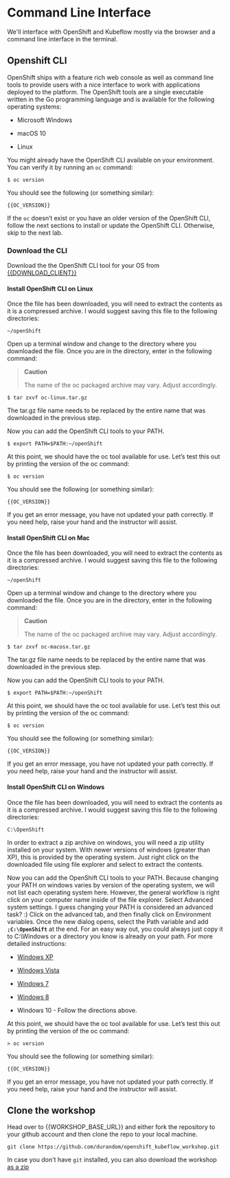 # Command Line Interface

We'll interface with OpenShift and Kubeflow mostly via the browser and a command line interface in the terminal.

## Openshift CLI

OpenShift ships with a feature rich web console as well as command line
tools to provide users with a nice interface to work with applications
deployed to the platform. The OpenShift tools are a single executable
written in the Go programming language and is available for the
following operating systems:

  - Microsoft Windows

  - macOS 10

  - Linux

You might already have the OpenShift CLI available on your environment.
You can verify it by running an `oc` command:

```
$ oc version
```

You should see the following (or something similar):

```
{{OC_VERSION}}
```

If the `oc` doesn’t exist or you have an older version of the OpenShift
CLI, follow the next sections to install or update the OpenShift CLI.
Otherwise, skip to the next lab.

### Download the CLI

Download the the OpenShift CLI tool for your OS from [{{DOWNLOAD_CLIENT}}]({{DOWNLOAD_CLIENT}})


#### Install OpenShift CLI on Linux

Once the file has been downloaded, you will need to extract the contents
as it is a compressed archive. I would suggest saving this file to the
following directories:

```
~/openShift
```

Open up a terminal window and change to the directory where you
downloaded the file. Once you are in the directory, enter in the
following command:

> **Caution**
> 
> The name of the oc packaged archive may vary. Adjust accordingly.

```
$ tar zxvf oc-linux.tar.gz
```

The tar.gz file name needs to be replaced by the entire name that was
downloaded in the previous step.

Now you can add the OpenShift CLI tools to your PATH.

```
$ export PATH=$PATH:~/openShift
```

At this point, we should have the oc tool available for use. Let’s test
this out by printing the version of the oc command:

```
$ oc version
```

You should see the following (or something similar):

```
{{OC_VERSION}}
```

If you get an error message, you have not updated your path correctly.
If you need help, raise your hand and the instructor will assist.

#### Install OpenShift CLI on Mac

Once the file has been downloaded, you will need to extract the contents
as it is a compressed archive. I would suggest saving this file to the
following directories:

```
~/openShift
```

Open up a terminal window and change to the directory where you
downloaded the file. Once you are in the directory, enter in the
following command:

> **Caution**
> 
> The name of the oc packaged archive may vary. Adjust accordingly.

```
$ tar zxvf oc-macosx.tar.gz
```

The tar.gz file name needs to be replaced by the entire name that was
downloaded in the previous step.

Now you can add the OpenShift CLI tools to your PATH.

```
$ export PATH=$PATH:~/openShift
```

At this point, we should have the oc tool available for use. Let’s test
this out by printing the version of the oc command:

```
$ oc version
```

You should see the following (or something similar):

```
{{OC_VERSION}}
```

If you get an error message, you have not updated your path correctly.
If you need help, raise your hand and the instructor will assist.

#### Install OpenShift CLI on Windows

Once the file has been downloaded, you will need to extract the contents
as it is a compressed archive. I would suggest saving this file to the
following directories:

```
C:\OpenShift
```

In order to extract a zip archive on windows, you will need a zip
utility installed on your system. With newer versions of windows
(greater than XP), this is provided by the operating system. Just right
click on the downloaded file using file explorer and select to extract
the contents.

Now you can add the OpenShift CLI tools to your PATH. Because changing
your PATH on windows varies by version of the operating system, we will
not list each operating system here. However, the general workflow is
right click on your computer name inside of the file explorer. Select
Advanced system settings. I guess changing your PATH is considered an
advanced task? :) Click on the advanced tab, and then finally click on
Environment variables. Once the new dialog opens, select the Path
variable and add **`;C:\OpenShift`** at the end. For an easy way out,
you could always just copy it to C:\\Windows or a directory you know is
already on your path. For more detailed instructions:

  - [Windows XP](https://support.microsoft.com/en-us/kb/310519)

  - [Windows Vista](http://banagale.com/changing-your-system-path-in-windows-vista.htm)

  - [Windows 7](http://geekswithblogs.net/renso/archive/2009/10/21/how-to-set-the-windows-path-in-windows-7.aspx)
  
  - [Windows 8](http://www.itechtics.com/customize-windows-environment-variables/)

  - Windows 10 - Follow the directions above.

At this point, we should have the oc tool available for use. Let’s test
this out by printing the version of the oc command:

```
> oc version
```

You should see the following (or something similar):

```
{{OC_VERSION}}
```

If you get an error message, you have not updated your path correctly.
If you need help, raise your hand and the instructor will assist.

## Clone the workshop

Head over to {{WORKSHOP_BASE_URL}} and either fork the repository to your github account and then clone the repo to your local machine.

```
git clone https://github.com/durandom/openshift_kubeflow_workshop.git
```

In case you don't have `git` installed, you can also download the workshop [as a zip]({{WORKSHOP_BASE_URL}}/archive/master.zip)

